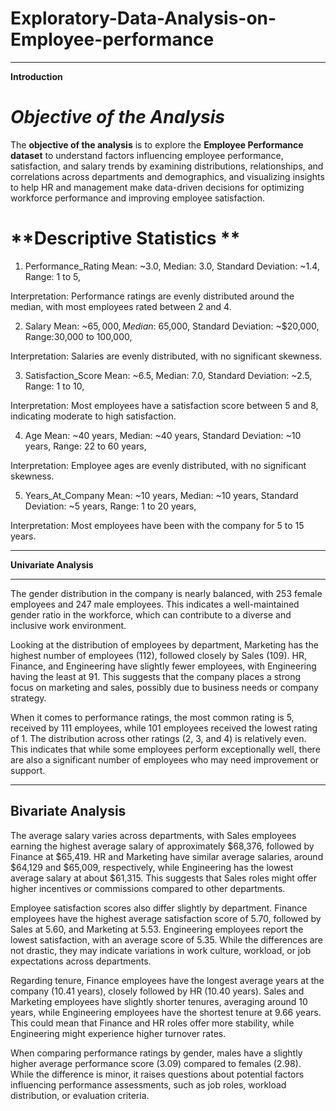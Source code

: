 # Exploratory-Data-Analysis-on-Employee-performance
---

**Introduction**
# *Objective of the Analysis*
The **objective of the analysis** is to explore the **Employee Performance dataset**  to understand factors influencing employee performance, satisfaction, and salary trends by examining distributions, relationships, and correlations across departments and demographics, and visualizing insights to help HR and management make data-driven decisions for optimizing workforce performance and improving employee satisfaction.

# **Descriptive Statistics **

1. Performance_Rating
Mean: ~3.0,
Median: 3.0,
Standard Deviation: ~1.4,
Range: 1 to 5,

Interpretation: Performance ratings are evenly distributed around the median, with most employees rated between 2 and 4.


2. Salary
Mean: ~$65,000,
Median: ~$65,000,
Standard Deviation: ~$20,000,
Range:30,000 to 100,000,

Interpretation: Salaries are evenly distributed, with no significant skewness.

3. Satisfaction_Score
Mean: ~6.5,
Median: 7.0,
Standard Deviation: ~2.5,
Range: 1 to 10,

Interpretation: Most employees have a satisfaction score between 5 and 8, indicating moderate to high satisfaction.

4. Age
Mean: ~40 years,
Median: ~40 years,
Standard Deviation: ~10 years,
Range: 22 to 60 years,

Interpretation: Employee ages are evenly distributed, with no significant skewness.

5. Years_At_Company
Mean: ~10 years,
Median: ~10 years,
Standard Deviation: ~5 years,
Range: 1 to 20 years,

Interpretation: Most employees have been with the company for 5 to 15 years.

---

**Univariate Analysis**

---

The gender distribution in the company is nearly balanced, with 253 female employees and 247 male employees. This indicates a well-maintained gender ratio in the workforce, which can contribute to a diverse and inclusive work environment.  

Looking at the distribution of employees by department, Marketing has the highest number of employees (112), followed closely by Sales (109). HR, Finance, and Engineering have slightly fewer employees, with Engineering having the least at 91. This suggests that the company places a strong focus on marketing and sales, possibly due to business needs or company strategy.  

When it comes to performance ratings, the most common rating is 5, received by 111 employees, while 101 employees received the lowest rating of 1. The distribution across other ratings (2, 3, and 4) is relatively even. This indicates that while some employees perform exceptionally well, there are also a significant number of employees who may need improvement or support.

---
**Bivariate Analysis**
---
The average salary varies across departments, with Sales employees earning the highest average salary of approximately $68,376, followed by Finance at $65,419. HR and Marketing have similar average salaries, around $64,129 and $65,009, respectively, while Engineering has the lowest average salary at about $61,315. This suggests that Sales roles might offer higher incentives or commissions compared to other departments.  

Employee satisfaction scores also differ slightly by department. Finance employees have the highest average satisfaction score of 5.70, followed by Sales at 5.60, and Marketing at 5.53. Engineering employees report the lowest satisfaction, with an average score of 5.35. While the differences are not drastic, they may indicate variations in work culture, workload, or job expectations across departments.  

Regarding tenure, Finance employees have the longest average years at the company (10.41 years), closely followed by HR (10.40 years). Sales and Marketing employees have slightly shorter tenures, averaging around 10 years, while Engineering employees have the shortest tenure at 9.66 years. This could mean that Finance and HR roles offer more stability, while Engineering might experience higher turnover rates.  

When comparing performance ratings by gender, males have a slightly higher average performance score (3.09) compared to females (2.98). While the difference is minor, it raises questions about potential factors influencing performance assessments, such as job roles, workload distribution, or evaluation criteria.
